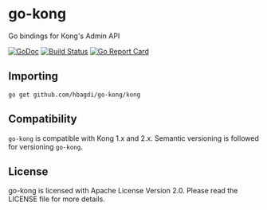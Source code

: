 # go-kong

Go bindings for Kong's Admin API

[![GoDoc](https://godoc.org/github.com/hbagdi/go-kong?status.svg)](https://godoc.org/github.com/hbagdi/go-kong/kong)
[![Build Status](https://travis-ci.com/hbagdi/go-kong.svg?branch=master)](https://travis-ci.org/hbagdi/go-kong)
[![Go Report Card](https://goreportcard.com/badge/github.com/hbagdi/go-kong)](https://goreportcard.com/report/github.com/hbagdi/go-kong)

## Importing

```shell
go get github.com/hbagdi/go-kong/kong
```

## Compatibility

`go-kong` is compatible with Kong 1.x and 2.x.
Semantic versioning is followed for versioning `go-kong`.

## License

go-kong is licensed with Apache License Version 2.0.
Please read the LICENSE file for more details.
